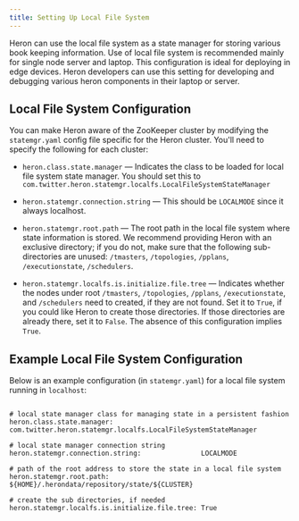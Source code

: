 ```yaml
---
title: Setting Up Local File System
---
```


Heron can use the local file system as a state manager for storing various book 
keeping information. Use of local file system is recommended mainly for single
node server and laptop. This configuration is ideal for deploying in edge devices. 
Heron developers can use this setting for developing and debugging various heron 
components in their laptop or server.

## Local File System Configuration

You can make Heron aware of the ZooKeeper cluster by modifying the
`statemgr.yaml` config file specific for the Heron cluster. You'll
need to specify the following for each cluster:

* `heron.class.state.manager` &mdash; Indicates the class to be loaded for local file system 
state manager. You should set this to `com.twitter.heron.statemgr.localfs.LocalFileSystemStateManager`

* `heron.statemgr.connection.string` &mdash; This should be `LOCALMODE` since it always localhost. 

* `heron.statemgr.root.path` &mdash; The root path in the local file system where state information 
is stored.  We recommend providing Heron with an exclusive directory; if you do not, make sure that 
the following sub-directories are unused: `/tmasters`, `/topologies`, `/pplans`, `/executionstate`, 
`/schedulers`.

* `heron.statemgr.localfs.is.initialize.file.tree` &mdash; Indicates whether the nodes under root 
`/tmasters`, `/topologies`, `/pplans`, `/executionstate`, and `/schedulers` need to created, if they 
are not found. Set it to `True`, if you could like Heron to create those directories. If those 
directories are already there, set it to `False`. The absence of this configuration implies `True`.

## Example Local File System Configuration

Below is an example configuration (in `statemgr.yaml`) for a local file system running in `localhost`:

<pre><code>
# local state manager class for managing state in a persistent fashion
heron.class.state.manager:                      com.twitter.heron.statemgr.localfs.LocalFileSystemStateManager

# local state manager connection string
heron.statemgr.connection.string:               LOCALMODE

# path of the root address to store the state in a local file system
heron.statemgr.root.path:                       ${HOME}/.herondata/repository/state/${CLUSTER}

# create the sub directories, if needed
heron.statemgr.localfs.is.initialize.file.tree: True
</code></pre>
